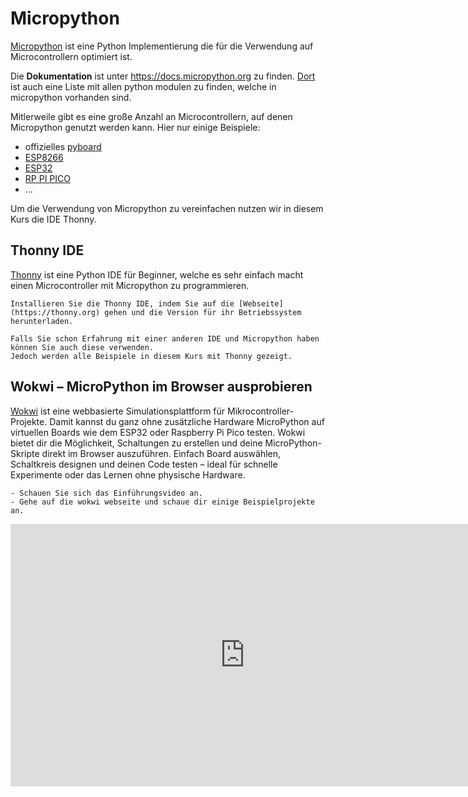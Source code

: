 # Micropython

[Micropython](https://micropython.org/) ist eine Python Implementierung die für die Verwendung auf Microcontrollern optimiert ist.

Die **Dokumentation** ist unter <https://docs.micropython.org> zu finden. [Dort](https://docs.micropython.org/en/latest/library/index.html) ist auch eine Liste mit allen python modulen zu finden, welche in micropython vorhanden sind.

Mitlerweile gibt es eine große Anzahl an Microcontrollern, auf denen Micropython genutzt werden kann. Hier nur einige Beispiele:

- offizielles [pyboard](https://docs.micropython.org/en/latest/pyboard/quickref.html)
- [ESP8266](https://docs.micropython.org/en/latest/esp8266/quickref.html)
- [ESP32](https://docs.micropython.org/en/latest/esp32/quickref.html)
- [RP PI PICO](https://docs.micropython.org/en/latest/rp2/quickref.html)
- ...

Um die Verwendung von Micropython zu vereinfachen nutzen wir in diesem Kurs die IDE Thonny.

## Thonny IDE

[Thonny](https://thonny.org/) ist eine Python IDE für Beginner, welche es sehr einfach macht einen Microcontroller mit Micropython zu programmieren.

```admonish task
Installieren Sie die Thonny IDE, indem Sie auf die [Webseite](https://thonny.org) gehen und die Version für ihr Betriebssystem herunterladen.
```

```admonish warning
Falls Sie schon Erfahrung mit einer anderen IDE und Micropython haben können Sie auch diese verwenden.
Jedoch werden alle Beispiele in diesem Kurs mit Thonny gezeigt.
```


## Wokwi – MicroPython im Browser ausprobieren

[Wokwi](https://wokwi.com) ist eine webbasierte Simulationsplattform für Mikrocontroller-Projekte. Damit kannst du ganz ohne zusätzliche Hardware MicroPython auf virtuellen Boards wie dem ESP32 oder Raspberry Pi Pico testen. Wokwi bietet dir die Möglichkeit, Schaltungen zu erstellen und deine MicroPython-Skripte direkt im Browser auszuführen. Einfach Board auswählen, Schaltkreis designen und deinen Code testen – ideal für schnelle Experimente oder das Lernen ohne physische Hardware.

~~~admonish task
- Schauen Sie sich das Einführungsvideo an.
- Gehe auf die wokwi webseite und schaue dir einige Beispielprojekte an.
~~~

<iframe src="https://nbg6156-my.sharepoint.com/personal/jonas_malassa_rdf_nuernberg_de/_layouts/15/embed.aspx?UniqueId=cf195f9e-df40-4a62-b038-74a0ae632231&embed=%7B%22ust%22%3Atrue%2C%22hv%22%3A%22CopyEmbedCode%22%7D&referrer=StreamWebApp&referrerScenario=EmbedDialog.Create" width="750" height="420" frameborder="0" scrolling="no" allowfullscreen title="Wokwi Intro"></iframe>
